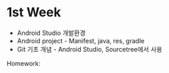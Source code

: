 # 1st Week
- Android Studio 개발환경
- Android project - Manifest, java, res, gradle
- Git 기초 개념 - Android Studio, Sourcetree에서 사용

Homework: 